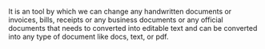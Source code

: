 It is an tool by which we can change any handwritten documents or invoices, bills, receipts or any business documents or any official documents that needs to converted into editable text and can be converted into any type of document like docs, text, or pdf.
